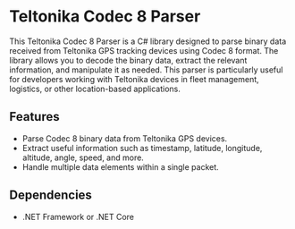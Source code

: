 
# Teltonika Codec 8 Parser

This Teltonika Codec 8 Parser is a C# library designed to parse binary data received from Teltonika GPS tracking devices using Codec 8 format. The library allows you to decode the binary data, extract the relevant information, and manipulate it as needed. This parser is particularly useful for developers working with Teltonika devices in fleet management, logistics, or other location-based applications.



## Features

- Parse Codec 8 binary data from Teltonika GPS devices.
- Extract useful information such as timestamp, latitude, longitude, altitude, angle, speed, and more.
- Handle multiple data elements within a single packet.


## Dependencies

- .NET Framework or .NET Core

